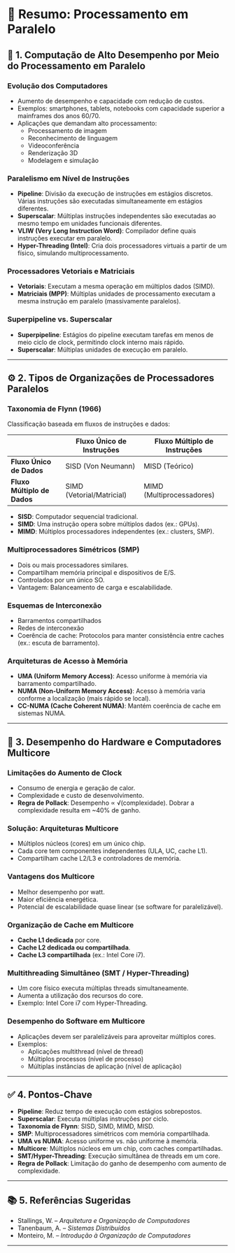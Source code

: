 
# 📘 Resumo: Processamento em Paralelo

## 🧠 1. Computação de Alto Desempenho por Meio do Processamento em Paralelo

### Evolução dos Computadores
- Aumento de desempenho e capacidade com redução de custos.
- Exemplos: smartphones, tablets, notebooks com capacidade superior a mainframes dos anos 60/70.
- Aplicações que demandam alto processamento:
  - Processamento de imagem
  - Reconhecimento de linguagem
  - Videoconferência
  - Renderização 3D
  - Modelagem e simulação

### Paralelismo em Nível de Instruções
- **Pipeline**: Divisão da execução de instruções em estágios discretos. Várias instruções são executadas simultaneamente em estágios diferentes.
- **Superscalar**: Múltiplas instruções independentes são executadas ao mesmo tempo em unidades funcionais diferentes.
- **VLIW (Very Long Instruction Word)**: Compilador define quais instruções executar em paralelo.
- **Hyper-Threading (Intel)**: Cria dois processadores virtuais a partir de um físico, simulando multiprocessamento.

### Processadores Vetoriais e Matriciais
- **Vetoriais**: Executam a mesma operação em múltiplos dados (SIMD).
- **Matriciais (MPP)**: Múltiplas unidades de processamento executam a mesma instrução em paralelo (massivamente paralelos).

### Superpipeline vs. Superscalar
- **Superpipeline**: Estágios do pipeline executam tarefas em menos de meio ciclo de clock, permitindo clock interno mais rápido.
- **Superscalar**: Múltiplas unidades de execução em paralelo.

---

## ⚙️ 2. Tipos de Organizações de Processadores Paralelos

### Taxonomia de Flynn (1966)
Classificação baseada em fluxos de instruções e dados:

| | Fluxo Único de Instruções | Fluxo Múltiplo de Instruções |
|---|---|---|
| **Fluxo Único de Dados** | SISD (Von Neumann) | MISD (Teórico) |
| **Fluxo Múltiplo de Dados** | SIMD (Vetorial/Matricial) | MIMD (Multiprocessadores) |

- **SISD**: Computador sequencial tradicional.
- **SIMD**: Uma instrução opera sobre múltiplos dados (ex.: GPUs).
- **MIMD**: Múltiplos processadores independentes (ex.: clusters, SMP).

### Multiprocessadores Simétricos (SMP)
- Dois ou mais processadores similares.
- Compartilham memória principal e dispositivos de E/S.
- Controlados por um único SO.
- Vantagem: Balanceamento de carga e escalabilidade.

### Esquemas de Interconexão
- Barramentos compartilhados
- Redes de interconexão
- Coerência de cache: Protocolos para manter consistência entre caches (ex.: escuta de barramento).

### Arquiteturas de Acesso à Memória
- **UMA (Uniform Memory Access)**: Acesso uniforme à memória via barramento compartilhado.
- **NUMA (Non-Uniform Memory Access)**: Acesso à memória varia conforme a localização (mais rápido se local).
- **CC-NUMA (Cache Coherent NUMA)**: Mantém coerência de cache em sistemas NUMA.

---

## 🔧 3. Desempenho do Hardware e Computadores Multicore

### Limitações do Aumento de Clock
- Consumo de energia e geração de calor.
- Complexidade e custo de desenvolvimento.
- **Regra de Pollack**: Desempenho ∝ √(complexidade). Dobrar a complexidade resulta em ~40% de ganho.

### Solução: Arquiteturas Multicore
- Múltiplos núcleos (cores) em um único chip.
- Cada core tem componentes independentes (ULA, UC, cache L1).
- Compartilham cache L2/L3 e controladores de memória.

### Vantagens dos Multicore
- Melhor desempenho por watt.
- Maior eficiência energética.
- Potencial de escalabilidade quase linear (se software for paralelizável).

### Organização de Cache em Multicore
- **Cache L1 dedicada** por core.
- **Cache L2 dedicada ou compartilhada**.
- **Cache L3 compartilhada** (ex.: Intel Core i7).

### Multithreading Simultâneo (SMT / Hyper-Threading)
- Um core físico executa múltiplas threads simultaneamente.
- Aumenta a utilização dos recursos do core.
- Exemplo: Intel Core i7 com Hyper-Threading.

### Desempenho do Software em Multicore
- Aplicações devem ser paralelizáveis para aproveitar múltiplos cores.
- Exemplos:
  - Aplicações multithread (nível de thread)
  - Múltiplos processos (nível de processo)
  - Múltiplas instâncias de aplicação (nível de aplicação)

---

## ✅ 4. Pontos-Chave

- **Pipeline**: Reduz tempo de execução com estágios sobrepostos.
- **Superscalar**: Executa múltiplas instruções por ciclo.
- **Taxonomia de Flynn**: SISD, SIMD, MIMD, MISD.
- **SMP**: Multiprocessadores simétricos com memória compartilhada.
- **UMA vs NUMA**: Acesso uniforme vs. não uniforme à memória.
- **Multicore**: Múltiplos núcleos em um chip, com caches compartilhadas.
- **SMT/Hyper-Threading**: Execução simultânea de threads em um core.
- **Regra de Pollack**: Limitação do ganho de desempenho com aumento de complexidade.

---

## 📚 5. Referências Sugeridas

- Stallings, W. – *Arquitetura e Organização de Computadores*
- Tanenbaum, A. – *Sistemas Distribuídos*
- Monteiro, M. – *Introdução à Organização de Computadores*

---
